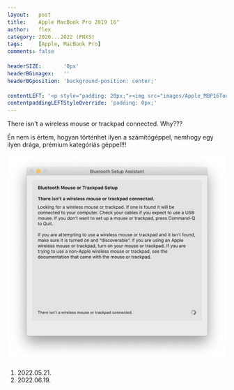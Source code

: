 ```yaml
---
layout:   post
title:    Apple MacBook Pro 2019 16"
author:   flex
category: 2020...2022 (FNXS)
tags:     [Apple, MacBook Pro]
comments: false

headerSIZE:       '0px'
headerBGimagex:   ''
headerBGposition: 'background-position: center;'

contentLEFT: '<p style="padding: 20px;"><img src="images/Apple_MBP16Touch-Silver-2019_nobg.png"></p>'
contentpaddingLEFTStyleOverride: 'padding: 0px;'
---
```


There isn't a wireless mouse or trackpad connected. Why???

Én nem is értem, hogyan történhet ilyen a számítógéppel, nemhogy egy ilyen drága, prémium kategóriás géppel!!!

<img src="images/Apple_MBP16_macOS_Bluetooth.png">

1. 2022.05.21.
2. 2022.06.19.